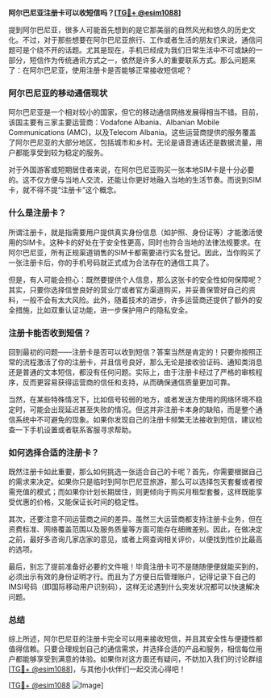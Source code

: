 **阿尔巴尼亚注册卡可以收短信吗？[[TG💪+ @esim1088](https://t.me/s/esim1088)]**

提到阿尔巴尼亚，很多人可能首先想到的是它那美丽的自然风光和悠久的历史文化。不过，对于那些想要在阿尔巴尼亚旅行、工作或者生活的朋友们来说，通信问题可是个绕不开的话题。尤其是现在，手机已经成为我们日常生活中不可或缺的一部分，短信作为传统通讯方式之一，依然是许多人的重要联系方式。那么问题来了：在阿尔巴尼亚，使用注册卡是否能够正常接收短信呢？

### 阿尔巴尼亚的移动通信现状

阿尔巴尼亚是一个相对较小的国家，但它的移动通信网络发展得相当不错。目前，该国主要有三家主要运营商：Vodafone Albania、Albanian Mobile Communications (AMC)，以及Telecom Albania。这些运营商提供的服务覆盖了阿尔巴尼亚的大部分地区，包括城市和乡村。无论是语音通话还是数据流量，用户都能享受到较为稳定的服务。

对于外国游客或短期居住者来说，在阿尔巴尼亚购买一张本地SIM卡是十分必要的。这不仅方便与当地人交流，还能让你更好地融入当地的生活节奏。而说到SIM卡，就不得不提“注册卡”这个概念。

### 什么是注册卡？

所谓注册卡，就是指需要用户提供真实身份信息（如护照、身份证等）才能激活使用的SIM卡。这种卡的好处在于安全性更高，同时也符合当地的法律法规要求。在阿尔巴尼亚，所有正规渠道销售的SIM卡都需要进行实名登记。因此，当你购买了一张注册卡后，你的手机号码就正式成为合法存在的通信工具了。

但是，有人可能会担心：既然要提供个人信息，那么这张卡的安全性如何保障呢？其实，只要你选择信誉良好的营业厅或者官方渠道购买，并妥善保管好自己的资料，一般不会有太大风险。此外，随着技术的进步，许多运营商还提供了额外的安全措施，比如双重认证功能，进一步保护用户的隐私安全。

### 注册卡能否收到短信？

回到最初的问题——注册卡是否可以收到短信？答案当然是肯定的！只要你按照正常的流程激活了你的注册卡，并且信号良好，那么无论是接收验证码、通知类消息还是普通的文本短信，都没有任何问题。实际上，由于注册卡经过了严格的审核程序，反而更容易获得运营商的信任和支持，从而确保通信质量更加可靠。

当然，在某些特殊情况下，比如信号较弱的地方，或者发送方使用的网络环境不稳定时，可能会出现延迟甚至失败的情况。但这并非注册卡本身的缺陷，而是整个通信系统中不可避免的现象。如果你发现自己的注册卡频繁无法接收到短信，建议检查一下手机设置或者联系客服寻求帮助。

### 如何选择合适的注册卡？

既然注册卡如此重要，那么如何挑选一张适合自己的卡呢？首先，你需要根据自己的需求来决定。如果你只是临时到阿尔巴尼亚旅游，那么可以选择包天套餐或者按需充值的模式；而如果你计划长期居住，则更倾向于购买月租型套餐，这样既能享受优惠的价格，又能保证长时间的稳定性。

其次，还要注意不同运营商之间的差异。虽然三大运营商都支持注册卡业务，但在资费标准、网络覆盖范围以及服务质量等方面可能存在细微差别。因此，在做决定之前，最好多咨询几家店家的意见，或者上网查询相关评价，以便找到性价比最高的选项。

最后，别忘了提前准备好必要的文件哦！毕竟注册卡可不是随随便便就能买到的，必须出示有效的身份证明才行。而且为了方便日后管理账户，记得记录下自己的IMSI号码（即国际移动用户识别码），这样无论遇到什么突发状况都可以快速解决问题。

### 总结

综上所述，阿尔巴尼亚的注册卡完全可以用来接收短信，并且其安全性与便捷性都值得信赖。只要合理规划自己的通信需求，并选择合适的产品和服务，相信每位用户都能够享受到满意的体验。如果你对这方面还有疑问，不妨加入我们的讨论群组[[TG💪+ @esim1088](https://t.me/s/esim1088)]，与其他小伙伴们一起交流心得吧！

[[TG💪+ @esim1088](https://t.me/s/esim1088) ![Image](https://i.postimg.cc/4NQfJmqS/Snipaste-2025-05-13-00-14-12.png)]